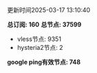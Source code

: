 更新时间2025-03-17 13:10:40

**总订阅: 160**
**总节点: 37599**
- vless节点: 9351
- hysteria2节点: 2

**google ping有效节点: 748**
